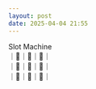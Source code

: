 ```yaml
---
layout: post
date: 2025-04-04 21:55
---
```


Slot Machine<br />
｜💎｜🍒｜🔔｜<br />
｜🍇｜💎｜💎｜<br />
｜🍒｜🏴｜🍇｜<br />


